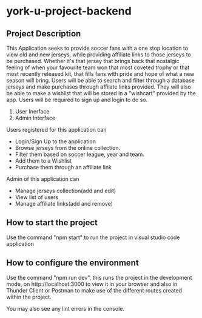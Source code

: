# york-u-project-backend
## Project Description

This Application seeks to provide soccer fans with a one stop location to view old and new jerseys, while providing affiliate links to those jerseys to be purchased. Whether it's that jersey that brings back that nostalgic feeling of when your favourite team won that most coveted trophy or that most recently released kit, that fills fans with pride and hope of what a new season will bring. Users will be able to search and filter through a database jerseys and make purchases through affiiate links provided. They will also be able to make a wishlist that will be stored in a "wishcart" provided by the app. Users will be required to sign up and login to do so.

1.	User Inerface
2.	Admin Interface

Users registered for this application can
*	Login/Sign Up to the application
*	Browse jerseys from the online collection.
*	Filter them based on soccer league, year and team.
*	Add them to a Wishlist
*	Purchase them through an affiliate link

Admin of this application can
*	Manage jerseys collection(add and edit)
*	View list of users
*	Manage affiliate links(add and remove) 

## How to start the project
Use the command "npm start" to run the project in visual studio code application

## How to configure the environment
Use the command "npm run dev", this runs the project in the development mode,
on http://localhost:3000 to view it in your browser and also in Thunder Client or Postman to make use of the different routes created within the project.


You may also see any lint errors in the console.
